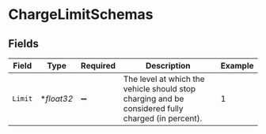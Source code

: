 # ChargeLimitSchemas


## Fields

| Field                                                                                             | Type                                                                                              | Required                                                                                          | Description                                                                                       | Example                                                                                           |
| ------------------------------------------------------------------------------------------------- | ------------------------------------------------------------------------------------------------- | ------------------------------------------------------------------------------------------------- | ------------------------------------------------------------------------------------------------- | ------------------------------------------------------------------------------------------------- |
| `Limit`                                                                                           | **float32*                                                                                        | :heavy_minus_sign:                                                                                | The level at which the vehicle should stop charging and be considered fully charged (in percent). | 1                                                                                                 |